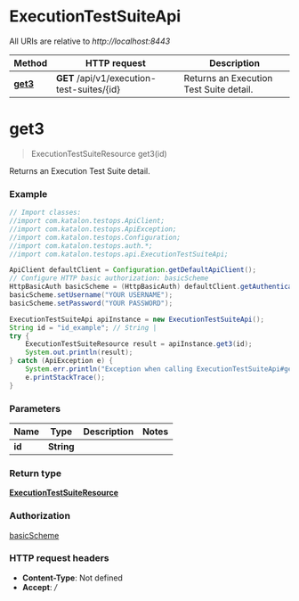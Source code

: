 # ExecutionTestSuiteApi

All URIs are relative to *http://localhost:8443*

Method | HTTP request | Description
------------- | ------------- | -------------
[**get3**](ExecutionTestSuiteApi.md#get3) | **GET** /api/v1/execution-test-suites/{id} | Returns an Execution Test Suite detail.

<a name="get3"></a>
# **get3**
> ExecutionTestSuiteResource get3(id)

Returns an Execution Test Suite detail.

### Example
```java
// Import classes:
//import com.katalon.testops.ApiClient;
//import com.katalon.testops.ApiException;
//import com.katalon.testops.Configuration;
//import com.katalon.testops.auth.*;
//import com.katalon.testops.api.ExecutionTestSuiteApi;

ApiClient defaultClient = Configuration.getDefaultApiClient();
// Configure HTTP basic authorization: basicScheme
HttpBasicAuth basicScheme = (HttpBasicAuth) defaultClient.getAuthentication("basicScheme");
basicScheme.setUsername("YOUR USERNAME");
basicScheme.setPassword("YOUR PASSWORD");

ExecutionTestSuiteApi apiInstance = new ExecutionTestSuiteApi();
String id = "id_example"; // String | 
try {
    ExecutionTestSuiteResource result = apiInstance.get3(id);
    System.out.println(result);
} catch (ApiException e) {
    System.err.println("Exception when calling ExecutionTestSuiteApi#get3");
    e.printStackTrace();
}
```

### Parameters

Name | Type | Description  | Notes
------------- | ------------- | ------------- | -------------
 **id** | **String**|  |

### Return type

[**ExecutionTestSuiteResource**](ExecutionTestSuiteResource.md)

### Authorization

[basicScheme](../README.md#basicScheme)

### HTTP request headers

 - **Content-Type**: Not defined
 - **Accept**: */*

